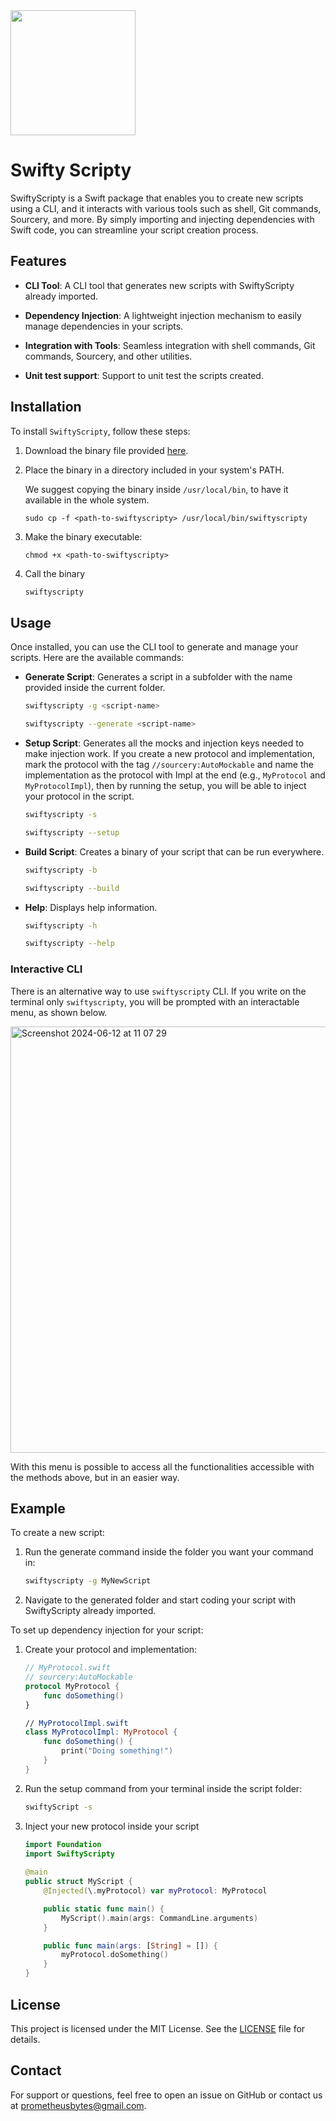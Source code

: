 <img src="https://github.com/PrometheusBytes/swifty-scripty/assets/48754828/d8165cd2-7cd2-47c3-81dc-afcccf975e99" width=200/>

# Swifty Scripty

SwiftyScripty is a Swift package that enables you to create new scripts using a CLI, and it interacts with various tools such as shell, Git commands, Sourcery, and more. By simply importing and injecting dependencies with Swift code, you can streamline your script creation process.

## Features

- **CLI Tool**: A CLI tool that generates new scripts with SwiftyScripty already imported.

- **Dependency Injection**: A lightweight injection mechanism to easily manage dependencies in your scripts.

- **Integration with Tools**: Seamless integration with shell commands, Git commands, Sourcery, and other utilities.

- **Unit test support**: Support to unit test the scripts created.

## Installation

To install `SwiftyScripty`, follow these steps:

1. Download the binary file provided [here](https://github.com/PrometheusBytes/swifty-scripty/releases/download/0.3.0/swiftyscripty).

2. Place the binary in a directory included in your system's PATH.

   We suggest copying the binary inside `/usr/local/bin`, to have it available in the whole system.

    ```
    sudo cp -f <path-to-swiftyscripty> /usr/local/bin/swiftyscripty
    ```

4. Make the binary executable:

    ```
    chmod +x <path-to-swiftyscripty>
    ```

5. Call the binary

   ```sh
   swiftyscripty
   ```

## Usage

Once installed, you can use the CLI tool to generate and manage your scripts. Here are the available commands:

- **Generate Script**: Generates a script in a subfolder with the name provided inside the current folder.

  ```sh
  swiftyscripty -g <script-name>
  ```

  ```sh
  swiftyscripty --generate <script-name>
  ```

- **Setup Script**: Generates all the mocks and injection keys needed to make injection work. If you create a new protocol and implementation, mark the protocol with the tag `//sourcery:AutoMockable` and name the implementation as the protocol with Impl at the end (e.g., `MyProtocol` and `MyProtocolImpl`), then by running the setup, you will be able to inject your protocol in the script.

  ```sh
  swiftyscripty -s
  ```

  ```sh
  swiftyscripty --setup
  ```
- **Build Script**: Creates a binary of your script that can be run everywhere.

  ```sh
  swiftyscripty -b
  ```

  ```sh
  swiftyscripty --build
  ```

- **Help**: Displays help information.

  ```sh
  swiftyscripty -h
  ```

  ```sh
  swiftyscripty --help
  ```

### Interactive CLI

There is an alternative way to use `swiftyscripty` CLI.
If you write on the terminal only `swiftyscripty`, you will be prompted with an interactable menu, as shown below.

<img width="682" alt="Screenshot 2024-06-12 at 11 07 29" src="https://github.com/PrometheusBytes/swifty-scripty/assets/48754828/364f8c60-0e4a-4669-9d4f-0cdd91946691">

With this menu is possible to access all the functionalities accessible with the methods above, but in an easier way.

## Example

To create a new script:

1. Run the generate command inside the folder you want your command in:

    ```sh
    swiftyscripty -g MyNewScript
    ```

2. Navigate to the generated folder and start coding your script with SwiftyScripty already imported.

To set up dependency injection for your script:

1. Create your protocol and implementation:

    ```swift
    // MyProtocol.swift
    // sourcery:AutoMockable
    protocol MyProtocol {
        func doSomething()
    }

    // MyProtocolImpl.swift
    class MyProtocolImpl: MyProtocol {
        func doSomething() {
            print("Doing something!")
        }
    }
    ```

2. Run the setup command from your terminal inside the script folder:
  
    ```sh
    swiftyScript -s
    ```

3. Inject your new protocol inside your script
  
    ```swift
    import Foundation
    import SwiftyScripty
  
    @main
    public struct MyScript {
        @Injected(\.myProtocol) var myProtocol: MyProtocol

        public static func main() {
            MyScript().main(args: CommandLine.arguments)
        }

        public func main(args: [String] = []) {
            myProtocol.doSomething()
        }
    }
    ```

## License

This project is licensed under the MIT License. See the [LICENSE](LICENSE) file for details.

## Contact

For support or questions, feel free to open an issue on GitHub or contact us at prometheusbytes@gmail.com.
